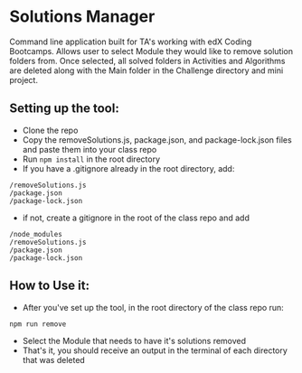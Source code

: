 # Solutions Manager

Command line application built for TA's working with edX Coding Bootcamps. Allows user to select Module they would like to remove solution folders from. Once selected, all solved folders in Activities and Algorithms are deleted along with the Main folder in the Challenge directory and mini project.


## Setting up the tool:

- Clone the repo
- Copy the removeSolutions.js, package.json, and package-lock.json files and paste them into your class repo
- Run ``` npm install ``` in the root directory
- If you have a .gitignore already in the root directory, add:      
``` 
/removeSolutions.js      
/package.json      
/package-lock.json 
```
- if not, create a gitignore in the root of the class repo and add   
```
/node_modules 
/removeSolutions.js      
/package.json      
/package-lock.json 
```

## How to Use it:

- After you've set up the tool, in the root directory of the class repo run:      
```
npm run remove
```

- Select the Module that needs to have it's solutions removed
- That's it, you should receive an output in the terminal of each directory that was deleted

